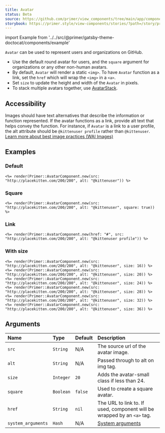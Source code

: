 ```yaml
---
title: Avatar
status: Beta
source: https://github.com/primer/view_components/tree/main/app/components/primer/avatar_component.rb
storybook: https://primer.style/view-components/stories/?path=/story/primer-avatar-component
---
```


import Example from '../../src/@primer/gatsby-theme-doctocat/components/example'

<!-- Warning: AUTO-GENERATED file, do not edit. Add code comments to your Ruby instead <3 -->

`Avatar` can be used to represent users and organizations on GitHub.

- Use the default round avatar for users, and the `square` argument
for organizations or any other non-human avatars.
- By default, `Avatar` will render a static `<img>`. To have `Avatar` function as a link, set the `href` which will wrap the `<img>` in a `<a>`.
- Set `size` to update the height and width of the `Avatar` in pixels.
- To stack multiple avatars together, use [AvatarStack](/components/avatarstack).

## Accessibility

Images should have text alternatives that describe the information or function represented.
If the avatar functions as a link, provide alt text that helps convey the function. For instance,
if `Avatar` is a link to a user profile, the alt attribute should be `@kittenuser profile`
rather than `@kittenuser`.
[Learn more about best image practices (WAI Images)](https://www.w3.org/WAI/tutorials/images/)

## Examples

### Default

<Example src="<img src='http://placekitten.com/200/200' alt='@kittenuser' size='20' data-view-component='true' height='20' width='20' class='avatar avatar-small circle'></img>" />

```erb
<%= render(Primer::AvatarComponent.new(src: "http://placekitten.com/200/200", alt: "@kittenuser")) %>
```

### Square

<Example src="<img src='http://placekitten.com/200/200' alt='@kittenuser' size='20' data-view-component='true' height='20' width='20' class='avatar avatar-small'></img>" />

```erb
<%= render(Primer::AvatarComponent.new(src: "http://placekitten.com/200/200", alt: "@kittenuser", square: true)) %>
```

### Link

<Example src="<a href='#' data-view-component='true' class='avatar avatar-small circle lh-0'><img src='http://placekitten.com/200/200' alt='@kittenuser profile' size='20' data-view-component='true' height='20' width='20'></img></a>" />

```erb
<%= render(Primer::AvatarComponent.new(href: "#", src: "http://placekitten.com/200/200", alt: "@kittenuser profile")) %>
```

### With size

<Example src="<img src='http://placekitten.com/200/200' alt='@kittenuser' size='16' data-view-component='true' height='16' width='16' class='avatar avatar-small circle'></img><img src='http://placekitten.com/200/200' alt='@kittenuser' size='20' data-view-component='true' height='20' width='20' class='avatar avatar-small circle'></img><img src='http://placekitten.com/200/200' alt='@kittenuser' size='24' data-view-component='true' height='24' width='24' class='avatar circle'></img><img src='http://placekitten.com/200/200' alt='@kittenuser' size='28' data-view-component='true' height='28' width='28' class='avatar circle'></img><img src='http://placekitten.com/200/200' alt='@kittenuser' size='32' data-view-component='true' height='32' width='32' class='avatar circle'></img><img src='http://placekitten.com/200/200' alt='@kittenuser' size='36' data-view-component='true' height='36' width='36' class='avatar circle'></img>" />

```erb
<%= render(Primer::AvatarComponent.new(src: "http://placekitten.com/200/200", alt: "@kittenuser", size: 16)) %>
<%= render(Primer::AvatarComponent.new(src: "http://placekitten.com/200/200", alt: "@kittenuser", size: 20)) %>
<%= render(Primer::AvatarComponent.new(src: "http://placekitten.com/200/200", alt: "@kittenuser", size: 24)) %>
<%= render(Primer::AvatarComponent.new(src: "http://placekitten.com/200/200", alt: "@kittenuser", size: 28)) %>
<%= render(Primer::AvatarComponent.new(src: "http://placekitten.com/200/200", alt: "@kittenuser", size: 32)) %>
<%= render(Primer::AvatarComponent.new(src: "http://placekitten.com/200/200", alt: "@kittenuser", size: 36)) %>
```

## Arguments

| Name | Type | Default | Description |
| :- | :- | :- | :- |
| `src` | `String` | N/A | The source url of the avatar image. |
| `alt` | `String` | N/A | Passed through to alt on img tag. |
| `size` | `Integer` | `20` | Adds the avatar-small class if less than 24. |
| `square` | `Boolean` | `false` | Used to create a square avatar. |
| `href` | `String` | `nil` | The URL to link to. If used, component will be wrapped by an `<a>` tag. |
| `system_arguments` | `Hash` | N/A | [System arguments](/system-arguments) |
